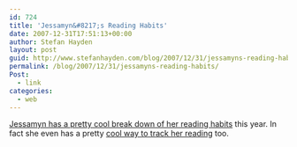 ```yaml
---
id: 724
title: 'Jessamyn&#8217;s Reading Habits'
date: 2007-12-31T17:51:13+00:00
author: Stefan Hayden
layout: post
guid: http://www.stefanhayden.com/blog/2007/12/31/jessamyns-reading-habits/
permalink: /blog/2007/12/31/jessamyns-reading-habits/
Post:
  - link
categories:
  - web
---
```

<a href="http://www.librarian.net/stax/2218/2007-reading-list-a-year-end-summary/"><span class="entry-author-name"></span></a><a href="http://www.librarian.net/stax/2218/2007-reading-list-a-year-end-summary/">Jessamyn has a pretty cool break down of her reading habits</a><span class="entry-author-name"> this year. In fact she even has a pretty <a href="http://jessamyn.info/booklist">cool way to track her reading</a> too.
</span>